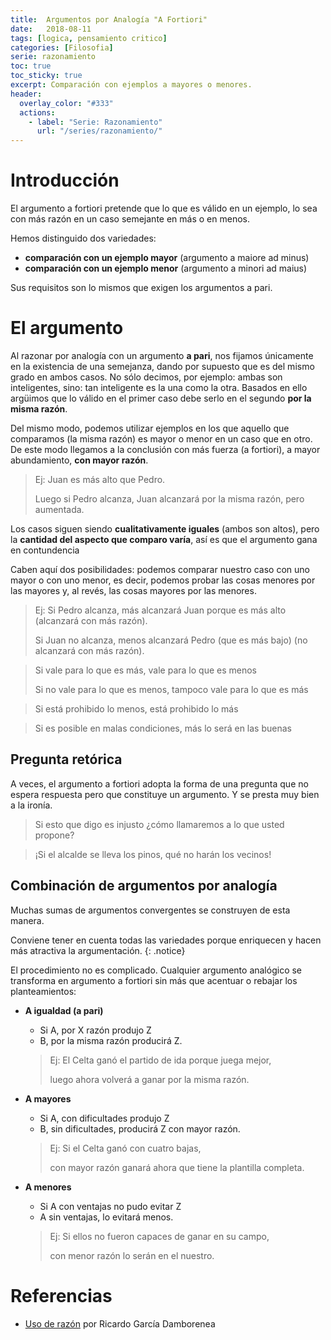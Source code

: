 ```yaml
---
title:  Argumentos por Analogía "A Fortiori"
date:   2018-08-11
tags: [logica, pensamiento critico]
categories: [Filosofia]
serie: razonamiento
toc: true
toc_sticky: true
excerpt: Comparación con ejemplos a mayores o menores.
header:
  overlay_color: "#333"
  actions:
    - label: "Serie: Razonamiento"
      url: "/series/razonamiento/"
---
```


# Introducción
El argumento a fortiori pretende que lo que es válido en un ejemplo, lo sea con más razón en un caso semejante en más o en menos.

Hemos distinguido dos variedades:
-  **comparación con un ejemplo mayor** (argumento a maiore ad minus)
-  **comparación con un ejemplo menor** (argumento a minori ad maius)

Sus requisitos son lo mismos que exigen los argumentos a pari.

# El argumento
Al razonar por analogía con un argumento  **a pari**, nos fijamos únicamente en la existencia de una semejanza, dando por supuesto que es del mismo grado en ambos casos. No sólo decimos, por ejemplo: ambas son inteligentes, sino: tan inteligente es la una como la otra. Basados en ello argüimos que lo válido en el primer caso debe serlo en el segundo  **por la misma razón**.

Del mismo modo, podemos utilizar ejemplos en los que aquello que comparamos (la misma razón) es mayor o menor en un caso que en otro. De este modo llegamos a la conclusión con más fuerza (a fortiori), a mayor abundamiento,  **con mayor razón**.

>Ej: Juan es más alto que Pedro.
>
>Luego si Pedro alcanza, Juan alcanzará por la misma razón, pero aumentada.

Los casos siguen siendo  **cualitativamente iguales**  (ambos son altos), pero la  **cantidad del aspecto que comparo varía**, así es que el argumento gana en contundencia

Caben aquí dos posibilidades: podemos comparar nuestro caso con uno mayor o con uno menor, es decir, podemos probar las cosas menores por las mayores y, al revés, las cosas mayores por las menores.

>Ej: Si Pedro alcanza, más alcanzará Juan porque es más alto (alcanzará con más razón).
>
>Si Juan no alcanza, menos alcanzará Pedro (que es más bajo) (no alcanzará con más razón).

>Si vale para lo que es más, vale para lo que es menos
>
>Si no vale para lo que es menos, tampoco vale para lo que es más

>Si está prohibido lo menos, está prohibido lo más

>Si es posible en malas condiciones, más lo será en las buenas

## Pregunta retórica
A veces, el argumento a fortiori adopta la forma de una pregunta que no espera respuesta pero que constituye un argumento. Y se presta muy bien a la ironía.

>Si esto que digo es injusto ¿cómo llamaremos a lo que usted propone?

>¡Si el alcalde se lleva los pinos, qué no harán los vecinos!

## Combinación de argumentos por analogía
Muchas sumas de argumentos convergentes se construyen de esta manera.
 
Conviene tener en cuenta todas las variedades porque enriquecen y hacen más atractiva la argumentación.
{: .notice}

El procedimiento no es complicado. Cualquier argumento analógico se transforma en argumento a fortiori sin más que acentuar o rebajar los planteamientos:

 - **A igualdad (a pari)**
	 - Si A, por X razón produjo Z
	 - B, por la misma razón producirá Z.
	 >Ej: El Celta ganó el partido de ida porque juega mejor, 
	 >
	 >luego ahora volverá a ganar por la misma razón.
	 
 - **A mayores**
	 - Si A, con dificultades produjo Z
	 - B, sin dificultades, producirá Z con mayor razón.
	 >Ej: Si el Celta ganó con cuatro bajas,
	 > 
	 >con mayor razón ganará ahora que tiene la plantilla completa.
	 
- **A menores**
	- Si A con ventajas no pudo evitar Z
	- A sin ventajas, lo evitará menos.
	>Ej: Si ellos no fueron capaces de ganar en su campo, 
	>
	>con menor razón lo serán en el nuestro.

# Referencias
- [Uso de razón](http://www.usoderazon.com) por Ricardo García Damborenea
<!--stackedit_data:
eyJoaXN0b3J5IjpbNjMxNjk0ODJdfQ==
-->